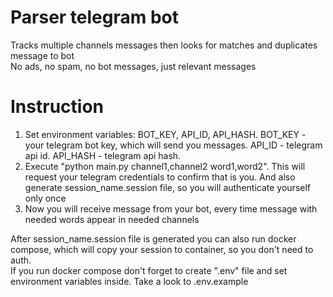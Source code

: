 # Parser telegram bot
Tracks multiple channels messages then looks for matches and duplicates message to bot<br>
No ads, no spam, no bot messages, just relevant messages

# Instruction
1. Set environment variables: BOT_KEY, API_ID, API_HASH. BOT_KEY - your telegram bot key, which will send you messages. API_ID - telegram api id. API_HASH - telegram api hash.
2. Execute "python main.py channel1,channel2 word1,word2". This will request your telegram credentials to confirm that is you. And also generate session_name.session file, so you will authenticate yourself only once
3. Now you will receive message from your bot, every time message with needed words appear in needed channels

After session_name.session file is generated you can also run docker compose, which will copy your session to container, so you don't need to auth.<br>
If you run docker compose don't forget to create ".env" file and set environment variables inside. Take a look to .env.example
